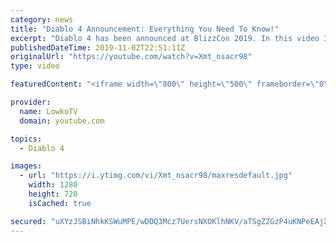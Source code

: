 ```yaml
---
category: news
title: "Diablo 4 Announcement: Everything You Need To Know!"
excerpt: "Diablo 4 has been announced at BlizzCon 2019. In this video I go over everything you need to know about this upcoming Blizzard Entertainment game."
publishedDateTime: 2019-11-02T22:51:11Z
originalUrl: "https://youtube.com/watch?v=Xmt_nsacr98"
type: video

featuredContent: "<iframe width=\"800\" height=\"500\" frameborder=\"0\" src=\"https://www.youtube.com/embed/Xmt_nsacr98\" allow=\"accelerometer; autoplay; encrypted-media; gyroscope; picture-in-picture\" allowfullscreen></iframe>"

provider:
  name: LowkoTV
  domain: youtube.com

topics:
  - Diablo 4

images:
  - url: "https://i.ytimg.com/vi/Xmt_nsacr98/maxresdefault.jpg"
    width: 1280
    height: 720
    isCached: true

secured: "uXYzJSBiNhkKSWuMPE/wDDQ3Mcz7UersNXOKlhNKV/aTSgZZGzP4uKNPeEAjXy6jGCEIzFZlrnPOE9T+5utvLl572Qq36HqYJ50fTOMVcpV2SR8vPPfIhGmjeL/7ys0dudJ0cmKn0NyA44kJJ7LH5zK051KlQXd9g+EPzFT7HHE9am2V7yuE33rRBvqnddUS692xtSzoh0Hb/uDwnjfMXzKwlhxrfHdXkUhPqXpH846eU4uj07SMVd202Av0SdiPzSyd99v+S+j/8gybZgVf8dAxX7gEC5Cebf14l8uzHBceuX+7DjhMj/C0DzutOBNndT/ifd58xQUiEZIsLrAdcQTm3leiaHBMxrVJv6ZSyNUEASFL1HWaGdrHCMEb0xDUnlup7Lca499iX2VXED2kfud6bnVZoHcuZNplDpRYeqxnmkS84MzJYfU3FFNVlikG;4aNK+mNaixMqeZ1CmrHLhg=="
---
```


